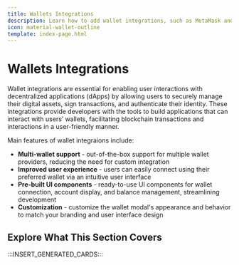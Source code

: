 ```yaml
---
title: Wallets Integrations
description: Learn how to add wallet integrations, such as MetaMask and WalletConnect, to your dApp on Tanssi-powered networks so users can automatically connect to their wallets.
icon: material-wallet-outline
template: index-page.html
---
```


# Wallets Integrations

Wallet integrations are essential for enabling user interactions with decentralized applications (dApps) by allowing users to securely manage their digital assets, sign transactions, and authenticate their identity. These integrations provide developers with the tools to build applications that can interact with users’ wallets, facilitating blockchain transactions and interactions in a user-friendly manner.

Main features of wallet integraions include:

- **Multi-wallet support** - out-of-the-box support for multiple wallet providers, reducing the need for custom integration
- **Improved user experience** - users can easily connect using their preferred wallet via an intuitive user interface
- **Pre-built UI components** - ready-to-use UI components for  wallet connection, account display, and balance management, streamlining development
- **Customization** - customize the wallet modal's appearance and behavior to match your branding and user interface design

## Explore What This Section Covers

:::INSERT_GENERATED_CARDS:::
